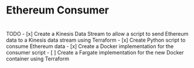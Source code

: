 <h1>Ethereum Consumer<h1>

</h3>TODO</h3>
- [x] Create a Kinesis Data Stream to allow a script to send Ethereum data to a Kinesis data stream using Terraform
- [x] Create Python script to consume Ethereum data
- [x] Create a Docker implementation for the consumer script
- [ ] Create a Fargate implementation for the new Docker container using Terraform

